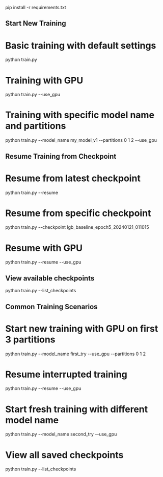 pip install -r requirements.txt

## Start New Training
# Basic training with default settings
python train.py

# Training with GPU
python train.py --use_gpu

# Training with specific model name and partitions
python train.py --model_name my_model_v1 --partitions 0 1 2 --use_gpu

## Resume Training from Checkpoint
# Resume from latest checkpoint
python train.py --resume

# Resume from specific checkpoint
python train.py --checkpoint lgb_baseline_epoch5_20240121_011015

# Resume with GPU
python train.py --resume --use_gpu

## View available checkpoints
python train.py --list_checkpoints

## Common Training Scenarios
# Start new training with GPU on first 3 partitions
python train.py --model_name first_try --use_gpu --partitions 0 1 2

# Resume interrupted training
python train.py --resume --use_gpu

# Start fresh training with different model name
python train.py --model_name second_try --use_gpu

# View all saved checkpoints
python train.py --list_checkpoints